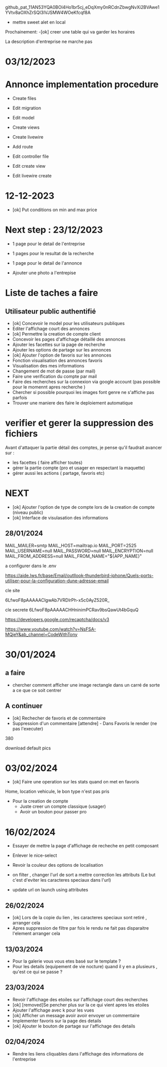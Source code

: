 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
- mettre sweet alet en local


Prochainement:
-[ok]  creer une table qui va garder les horaires

La description d'entreprise ne marche pas


# 03/12/2023






# Annonce implementation procedure
- Create files
- Edit migration
- Edit model
- Create views
- Create livewire

- Add route
- Edit controller file
- Edit create view
- Edit livewire create 


# 12-12-2023
- [ok] Put conditions on min and max price



# Next step : 23/12/2023
- 1 page pour le detail de l'entreprise
- 1 pages pour le resultat de la recherche
- 1 page pour le detail de l'annonce

- Ajouter une photo a l'entrepise




# Liste de taches a faire
## Utilisateur public authentifié
-  [ok] Concevoir le model pour les utilisateurs publiques
- Editer l'affichage court des annonces
- [ok] Permettre la creation de compte client
- Concevoir les pages d'affichage détaillé des annonces
- Ajouter les facettes sur la page de recherche
- Ajouter les options de partage sur les annonces
- [ok] Ajouter l'option de favoris sur les annonces
- Fonction visualisation des annonces favoris
- Visualisation des mes informations
- Changement de mot de passe (par mail)
- Faire une verification du compte par mail
- Faire des recherches sur la connexion via google account (pas possible pour le momennt apres recherche )
- Chercher si possible pourquoi les images font genre ne s'affiche pas parfois
- Trouver une maniere des faire le deploiement automatique


# verifier et gerer la suppression des fichiers






Avant d'attaquer la partie détail des comptes, je pense qu'il faudrait avancer sur : 

- les facettes ( faire afficher toutes) 
- gérer la partie compte (pro et usager en respectant la maquette) 
- gérer aussi les actions ( partage, favoris etc)



# NEXT
- [ok] Ajouter l'option de type de compte lors de la creation de compte (niveau public)
- [ok] Interface de visulasation des informations
  

## 28/01/2024
  MAIL_MAILER=smtp
MAIL_HOST=mailtrap.io
MAIL_PORT=2525
MAIL_USERNAME=null
MAIL_PASSWORD=null
MAIL_ENCRYPTION=null
MAIL_FROM_ADDRESS=null
MAIL_FROM_NAME="${APP_NAME}"

a configurer dans le .env

https://aide.lws.fr/base/Email/outllook-thunderbird-iphone/Quels-ports-utiliser-pour-la-configuration-dune-adresse-email





cle site

6LfwoF8pAAAAAClgwAb7VRDlrPh-x5c0AyZ520R_

cle secrete
6LfwoF8pAAAAACHHninimPCRav9bsQawUt4bGquQ

https://developers.google.com/recaptcha/docs/v3

https://www.youtube.com/watch?v=NsFSA-MQjeY&ab_channel=CodeWithTony


# 30/01/2024
## a faire
- chercher comment afficher une image rectangle dans un carré de sorte a ce que ce soit centrer

## A continuer
- [ok] Rechecher de favoris et de commentaire
- Suppression d'un commentaire [attendre] - Dans Favoris le render (ne pas l'executer) 

380

download default pics


# 03/02/2024
- [ok] Faire une operation sur les stats quand on met en favoris

Home, location vehicule, le bon type n'est pas pris




- Pour la creation de compte
  - Juste creer un compte classique (usager)
  - Avoir un bouton pour passer pro


# 16/02/2024
- Essayer de mettre la page d'affichage de recheche en petit composant




- Enlever le nice-select
- Revoir la couleur des options de localisation
- on filter , changer l'url de sort a mettre correction les attributs (Le but c'est d'eviter les caracteres speciaux dans l'url)



- update url on launch using attributes


## 26/02/2024
- [ok] Lors de la copie du lien , les caracteres speciaux sont retiré , arranger cela
- Apres suppression de filtre par fois le rendu ne fait pas disparaitre l'element arranger cela



## 13/03/2024
- Pour la galerie vous vous etes basé sur le template ?
- Pour les details (equipement de vie nocture) quand il y en a plusieurs , qu'est ce qui se passe ?

## 23/03/2024
- Revoir l'affichage des etoiles sur l'affichage court des recherches
- [ok] [removed]Se pencher plus sur la ce qui vient apres les etoiles
- Ajouter l'affichage avec k pour les vues
- [ok] Afficher un message avoir avoir envoyer un commentaire
- Implementer favoris sur la page des details
- [ok] Ajouter le bouton de partage sur l'affichage des details

## 02/04/2024
- Rendre les liens cliquables dans l'affichage des informations de l'entreprise